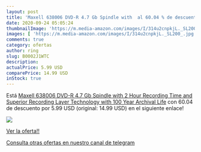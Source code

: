 ```yaml
---
layout: post
title: 'Maxell 638006 DVD-R 4.7 Gb Spindle with  al 60.04 % de descuento'
date: 2020-09-24 05:05:24
thumbnailImage: 'https://m.media-amazon.com/images/I/314u2cnpkjL._SL200_.jpg'
images: [ 'https://m.media-amazon.com/images/I/314u2cnpkjL._SL200_.jpg' ]
comments: true
category: ofertas
author: ring
slug: B0002J1WTC
description:
actualPrice: 5.99 USD
comparePrice: 14.99 USD
inStock: true
---
```


Está [Maxell 638006 DVD-R 4.7 Gb Spindle with 2 Hour Recording Time and Superior Recording Layer Technology with 100 Year Archival Life](https://www.amazon.com/dp/B0002J1WTC/?tag=redken08-20) con 60.04 de descuento por 5.99 USD (original: 14.99 USD) en el siguiente enlace!

[![](https://m.media-amazon.com/images/I/314u2cnpkjL._SL200_.jpg)](https://www.amazon.com/dp/B0002J1WTC/?tag=redken08-20)

[Ver la oferta!!](https://www.amazon.com/dp/B0002J1WTC/?tag=redken08-20)

[Consulta otras ofertas en nuestro canal de telegram](https://t.me/s/ofertas25)
